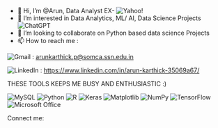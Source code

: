 - 👋 Hi, I’m @Arun, Data Analyst  EX-  ![Yahoo!](https://img.shields.io/badge/Yahoo!-6001D2?style=for-the-badge&logo=Yahoo!&logoColor=white)
- 👀 I’m interested in Data Analytics, ML/ AI, Data Science Projects ![ChatGPT](https://img.shields.io/badge/chatGPT-74aa9c?style=for-the-badge&logo=openai&logoColor=white)
- 💞️ I’m looking to collaborate on Python based data science Projects
- 📫 How to reach me :

![Gmail](https://img.shields.io/badge/Gmail-D14836?style=for-the-badge&logo=gmail&logoColor=white) : arunkarthick.p@somca.ssn.edu.in

 ![LinkedIn](https://img.shields.io/badge/linkedin-%230077B5.svg?style=for-the-badge&logo=linkedin&logoColor=white) :  https://www.linkedin.com/in/arun-karthick-35069a67/

THESE TOOLS KEEPS ME BUSY AND ENTHUSIASTIC :)

![MySQL](https://img.shields.io/badge/mysql-4479A1.svg?style=for-the-badge&logo=mysql&logoColor=white)
![Python](https://img.shields.io/badge/python-3670A0?style=for-the-badge&logo=python&logoColor=ffdd54)
![R](https://img.shields.io/badge/r-%23276DC3.svg?style=for-the-badge&logo=r&logoColor=white)
![Keras](https://img.shields.io/badge/Keras-%23D00000.svg?style=for-the-badge&logo=Keras&logoColor=white)
![Matplotlib](https://img.shields.io/badge/Matplotlib-%23ffffff.svg?style=for-the-badge&logo=Matplotlib&logoColor=black)
![NumPy](https://img.shields.io/badge/numpy-%23013243.svg?style=for-the-badge&logo=numpy&logoColor=white)
![TensorFlow](https://img.shields.io/badge/TensorFlow-%23FF6F00.svg?style=for-the-badge&logo=TensorFlow&logoColor=white)
![Microsoft Office](https://img.shields.io/badge/Microsoft_Office-D83B01?style=for-the-badge&logo=microsoft-office&logoColor=white)

Connect me:


